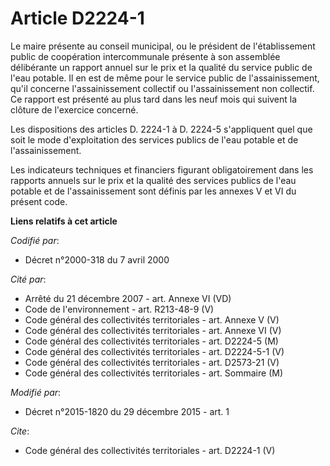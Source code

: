 # Article D2224-1

Le maire présente au conseil municipal, ou le président de l'établissement public de coopération intercommunale présente à
son assemblée délibérante un rapport annuel sur le prix et la qualité du service public de l'eau potable. Il en est de même
pour le service public de l'assainissement, qu'il concerne l'assainissement collectif ou l'assainissement non collectif. Ce
rapport est présenté au plus tard dans les neuf mois qui suivent la clôture de l'exercice concerné. 

Les dispositions des articles D. 2224-1 à D. 2224-5 s'appliquent quel que soit le mode d'exploitation des services publics de
l'eau potable et de l'assainissement. 

Les indicateurs techniques et financiers figurant obligatoirement dans les rapports annuels sur le prix et la qualité des
services publics de l'eau potable et de l'assainissement sont définis par les annexes V et VI du présent code.

**Liens relatifs à cet article**

_Codifié par_:

  - Décret n°2000-318 du 7 avril 2000

_Cité par_:

  - Arrêté du 21 décembre 2007 - art. Annexe VI (VD)
  - Code de l'environnement - art. R213-48-9 (V)
  - Code général des collectivités territoriales - art. Annexe V (V)
  - Code général des collectivités territoriales - art. Annexe VI (V)
  - Code général des collectivités territoriales - art. D2224-5 (M)
  - Code général des collectivités territoriales - art. D2224-5-1 (V)
  - Code général des collectivités territoriales - art. D2573-21 (V)
  - Code général des collectivités territoriales - art. Sommaire (M)

_Modifié par_:

  - Décret n°2015-1820 du 29 décembre 2015 - art. 1

_Cite_:

  - Code général des collectivités territoriales - art. D2224-1 (V)
